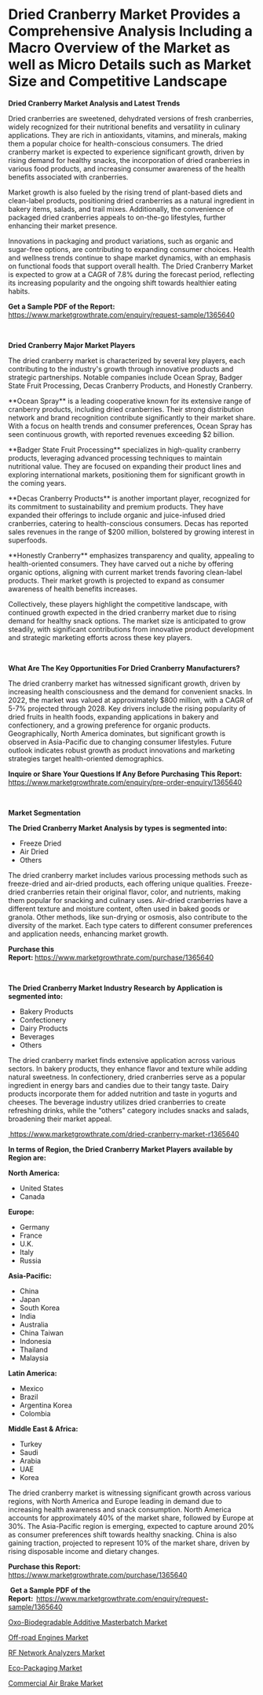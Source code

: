 <p><h1>Dried Cranberry Market Provides a Comprehensive Analysis Including a Macro Overview of the Market as well as Micro Details such as Market Size and Competitive Landscape</h1></p><p><strong>Dried Cranberry Market Analysis and Latest Trends</strong></p>
<p><p>Dried cranberries are sweetened, dehydrated versions of fresh cranberries, widely recognized for their nutritional benefits and versatility in culinary applications. They are rich in antioxidants, vitamins, and minerals, making them a popular choice for health-conscious consumers. The dried cranberry market is expected to experience significant growth, driven by rising demand for healthy snacks, the incorporation of dried cranberries in various food products, and increasing consumer awareness of the health benefits associated with cranberries.</p><p>Market growth is also fueled by the rising trend of plant-based diets and clean-label products, positioning dried cranberries as a natural ingredient in bakery items, salads, and trail mixes. Additionally, the convenience of packaged dried cranberries appeals to on-the-go lifestyles, further enhancing their market presence. </p><p>Innovations in packaging and product variations, such as organic and sugar-free options, are contributing to expanding consumer choices. Health and wellness trends continue to shape market dynamics, with an emphasis on functional foods that support overall health. The Dried Cranberry Market is expected to grow at a CAGR of 7.8% during the forecast period, reflecting its increasing popularity and the ongoing shift towards healthier eating habits.</p></p>
<p><strong>Get a Sample PDF of the Report:&nbsp;</strong> <a href="https://www.marketgrowthrate.com/enquiry/request-sample/1365640">https://www.marketgrowthrate.com/enquiry/request-sample/1365640</a></p>
<p>&nbsp;</p>
<p><strong>Dried Cranberry Major Market Players</strong></p>
<p><p>The dried cranberry market is characterized by several key players, each contributing to the industry's growth through innovative products and strategic partnerships. Notable companies include Ocean Spray, Badger State Fruit Processing, Decas Cranberry Products, and Honestly Cranberry.</p><p>**Ocean Spray** is a leading cooperative known for its extensive range of cranberry products, including dried cranberries. Their strong distribution network and brand recognition contribute significantly to their market share. With a focus on health trends and consumer preferences, Ocean Spray has seen continuous growth, with reported revenues exceeding $2 billion.</p><p>**Badger State Fruit Processing** specializes in high-quality cranberry products, leveraging advanced processing techniques to maintain nutritional value. They are focused on expanding their product lines and exploring international markets, positioning them for significant growth in the coming years.</p><p>**Decas Cranberry Products** is another important player, recognized for its commitment to sustainability and premium products. They have expanded their offerings to include organic and juice-infused dried cranberries, catering to health-conscious consumers. Decas has reported sales revenues in the range of $200 million, bolstered by growing interest in superfoods.</p><p>**Honestly Cranberry** emphasizes transparency and quality, appealing to health-oriented consumers. They have carved out a niche by offering organic options, aligning with current market trends favoring clean-label products. Their market growth is projected to expand as consumer awareness of health benefits increases.</p><p>Collectively, these players highlight the competitive landscape, with continued growth expected in the dried cranberry market due to rising demand for healthy snack options. The market size is anticipated to grow steadily, with significant contributions from innovative product development and strategic marketing efforts across these key players.</p></p>
<p>&nbsp;</p>
<p><strong>What Are The Key Opportunities For Dried Cranberry Manufacturers?</strong></p>
<p><p>The dried cranberry market has witnessed significant growth, driven by increasing health consciousness and the demand for convenient snacks. In 2022, the market was valued at approximately $800 million, with a CAGR of 5-7% projected through 2028. Key drivers include the rising popularity of dried fruits in health foods, expanding applications in bakery and confectionery, and a growing preference for organic products. Geographically, North America dominates, but significant growth is observed in Asia-Pacific due to changing consumer lifestyles. Future outlook indicates robust growth as product innovations and marketing strategies target health-oriented demographics.</p></p>
<p><strong>Inquire or Share Your Questions If Any Before Purchasing This Report:</strong> <a href="https://www.marketgrowthrate.com/enquiry/pre-order-enquiry/1365640">https://www.marketgrowthrate.com/enquiry/pre-order-enquiry/1365640</a></p>
<p>&nbsp;</p>
<p><strong>Market Segmentation</strong></p>
<p><strong>The Dried Cranberry Market Analysis by types is segmented into:</strong></p>
<p><ul><li>Freeze Dried</li><li>Air Dried</li><li>Others</li></ul></p>
<p><p>The dried cranberry market includes various processing methods such as freeze-dried and air-dried products, each offering unique qualities. Freeze-dried cranberries retain their original flavor, color, and nutrients, making them popular for snacking and culinary uses. Air-dried cranberries have a different texture and moisture content, often used in baked goods or granola. Other methods, like sun-drying or osmosis, also contribute to the diversity of the market. Each type caters to different consumer preferences and application needs, enhancing market growth.</p></p>
<p><strong>Purchase this Report:&nbsp;</strong><a href="https://www.marketgrowthrate.com/purchase/1365640">https://www.marketgrowthrate.com/purchase/1365640</a></p>
<p>&nbsp;</p>
<p><strong>The Dried Cranberry Market Industry Research by Application is segmented into:</strong></p>
<p><ul><li>Bakery Products</li><li>Confectionery</li><li>Dairy Products</li><li>Beverages</li><li>Others</li></ul></p>
<p><p>The dried cranberry market finds extensive application across various sectors. In bakery products, they enhance flavor and texture while adding natural sweetness. In confectionery, dried cranberries serve as a popular ingredient in energy bars and candies due to their tangy taste. Dairy products incorporate them for added nutrition and taste in yogurts and cheeses. The beverage industry utilizes dried cranberries to create refreshing drinks, while the "others" category includes snacks and salads, broadening their market appeal.</p></p>
<p><a href="https://www.marketgrowthrate.com/dried-cranberry-market-r1365640">&nbsp;https://www.marketgrowthrate.com/dried-cranberry-market-r1365640</a></p>
<p><strong>In terms of Region, the Dried Cranberry Market Players available by Region are:</strong></p>
<p>
    <p> <strong> North America: </strong>
        <ul>
            <li>United States</li>
            <li>Canada</li>
        </ul>
        </p> 
    <p> <strong> Europe: </strong>
        <ul>
            <li>Germany</li>
            <li>France</li>
            <li>U.K.</li>
            <li>Italy</li>
            <li>Russia</li>
        </ul>
        </p> 
    <p> <strong> Asia-Pacific: </strong>
        <ul>
            <li>China</li>
            <li>Japan</li>
            <li>South Korea</li>
            <li>India</li>
            <li>Australia</li>
            <li>China Taiwan</li>
            <li>Indonesia</li>
            <li>Thailand</li>
            <li>Malaysia</li>
        </ul>
        </p> 
    <p> <strong> Latin America: </strong>
        <ul>
            <li>Mexico</li>
            <li>Brazil</li>
            <li>Argentina Korea</li>
            <li>Colombia</li>
        </ul>
        </p> 
    <p> <strong> Middle East & Africa: </strong>
        <ul>
            <li>Turkey</li>
            <li>Saudi</li>
            <li>Arabia</li>
            <li>UAE</li>
            <li>Korea</li>
        </ul>
    </p>
    </p>
<p><p>The dried cranberry market is witnessing significant growth across various regions, with North America and Europe leading in demand due to increasing health awareness and snack consumption. North America accounts for approximately 40% of the market share, followed by Europe at 30%. The Asia-Pacific region is emerging, expected to capture around 20% as consumer preferences shift towards healthy snacking. China is also gaining traction, projected to represent 10% of the market share, driven by rising disposable income and dietary changes.</p></p>
<p><strong>Purchase this Report: </strong><a href="https://www.marketgrowthrate.com/purchase/1365640">https://www.marketgrowthrate.com/purchase/1365640</a></p>
<p>&nbsp;<strong>Get a Sample PDF of the Report:&nbsp;&nbsp;</strong><a href="https://www.marketgrowthrate.com/enquiry/request-sample/1365640">https://www.marketgrowthrate.com/enquiry/request-sample/1365640</a></p>
<p><strong></strong></p>
<p><p><a href="https://issuu.com/reportprime-2/docs/oxo-biodegradable-additive-masterba_2cc0cdc7321432">Oxo-Biodegradable Additive Masterbatch Market</a></p><p><a href="https://medium.com/@deonboer2023/analyzing-key-drivers-in-the-off-road-engines-market-market-trends-and-future-outlook-for-period-ca74024a113f?postPublishedType=repub">Off-road Engines Market</a></p><p><a href="https://www.linkedin.com/pulse/rf-network-analyzers-market-global-share-ranking-overall-sales-3nsvc?trackingId=Gys7PlZJT2iX1ML6k4KQ3w%3D%3D">RF Network Analyzers Market</a></p><p><a href="https://issuu.com/reportprime-2/docs/eco-packaging-market-size-2030.pptx_88b2c518a193aa">Eco-Packaging Market</a></p><p><a href="https://github.com/ChiragRP21/Market-Research-Report-List-6/blob/main/commercial-air-brake-market.md">Commercial Air Brake Market</a></p></p>